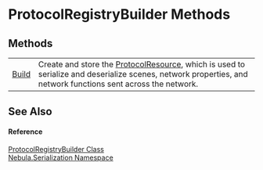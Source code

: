 # ProtocolRegistryBuilder Methods




## Methods
<table>
<tr>
<td><a href="M_Nebula_Serialization_ProtocolRegistryBuilder_Build">Build</a></td>
<td>Create and store the <a href="T_Nebula_Serialization_ProtocolResource">ProtocolResource</a>, which is used to serialize and deserialize scenes, network properties, and network functions sent across the network.</td></tr>
</table>

## See Also


#### Reference
<a href="T_Nebula_Serialization_ProtocolRegistryBuilder">ProtocolRegistryBuilder Class</a>  
<a href="N_Nebula_Serialization">Nebula.Serialization Namespace</a>  

